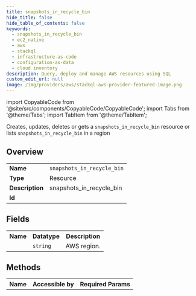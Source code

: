 ```yaml
---
title: snapshots_in_recycle_bin
hide_title: false
hide_table_of_contents: false
keywords:
  - snapshots_in_recycle_bin
  - ec2_native
  - aws
  - stackql
  - infrastructure-as-code
  - configuration-as-data
  - cloud inventory
description: Query, deploy and manage AWS resources using SQL
custom_edit_url: null
image: /img/providers/aws/stackql-aws-provider-featured-image.png
---
```


import CopyableCode from '@site/src/components/CopyableCode/CopyableCode';
import Tabs from '@theme/Tabs';
import TabItem from '@theme/TabItem';

Creates, updates, deletes or gets a <code>snapshots_in_recycle_bin</code> resource or lists <code>snapshots_in_recycle_bin</code> in a region

## Overview
<table><tbody>
<tr><td><b>Name</b></td><td><code>snapshots_in_recycle_bin</code></td></tr>
<tr><td><b>Type</b></td><td>Resource</td></tr>
<tr><td><b>Description</b></td><td>snapshots_in_recycle_bin</td></tr>
<tr><td><b>Id</b></td><td><CopyableCode code="aws.ec2_native.snapshots_in_recycle_bin" /></td></tr>
</tbody></table>

## Fields
<table><tbody><tr><th>Name</th><th>Datatype</th><th>Description</th></tr><tr><td><CopyableCode code="region" /></td><td><code>string</code></td><td>AWS region.</td></tr>
</tbody></table>

## Methods

<table><tbody>
  <tr>
    <th>Name</th>
    <th>Accessible by</th>
    <th>Required Params</th>
  </tr>
</tbody></table>






